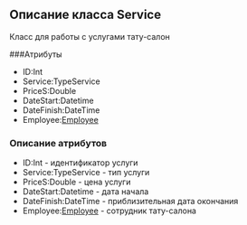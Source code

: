 ## Описание класса Service

Класс для работы с услугами тату-салон

###Атрибуты
+ ID:Int
+ Service:TypeService
+ PriceS:Double
+ DateStart:Datetime
+ DateFinish:DateTime
+ Employee:[Employee](Employee.md)
### Описание атрибутов
+ ID:Int - идентификатор услуги
+ Service:TypeService - тип услуги
+ PriceS:Double - цена услуги
+ DateStart:Datetime - дата начала
+ DateFinish:DateTime - приблизительная дата окончания
+ Employee:[Employee](Employee.md) - сотрудник тату-салона

